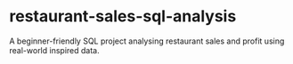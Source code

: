 # restaurant-sales-sql-analysis
A beginner-friendly SQL project analysing restaurant sales and profit using real-world inspired data.
